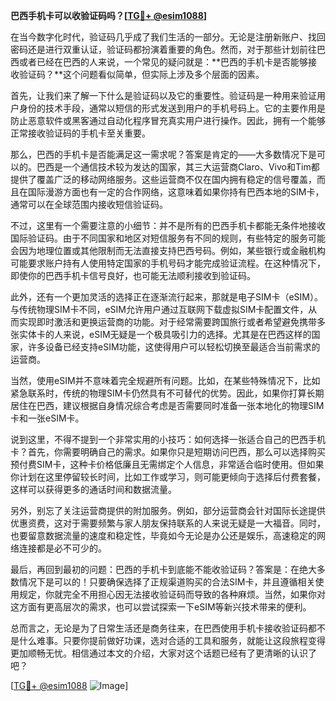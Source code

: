 **巴西手机卡可以收验证码吗？[[TG💪+ @esim1088](https://t.me/s/esim1088)]**

在当今数字化时代，验证码几乎成了我们生活的一部分。无论是注册新账户、找回密码还是进行双重认证，验证码都扮演着重要的角色。然而，对于那些计划前往巴西或者已经在巴西的人来说，一个常见的疑问就是：**巴西的手机卡是否能够接收验证码？**这个问题看似简单，但实际上涉及多个层面的因素。

首先，让我们来了解一下什么是验证码以及它的重要性。验证码是一种用来验证用户身份的技术手段，通常以短信的形式发送到用户的手机号码上。它的主要作用是防止恶意软件或黑客通过自动化程序冒充真实用户进行操作。因此，拥有一个能够正常接收验证码的手机卡至关重要。

那么，巴西的手机卡是否能满足这一需求呢？答案是肯定的——大多数情况下是可以的。巴西是一个通信技术较为发达的国家，其三大运营商Claro、Vivo和Tim都提供了覆盖广泛的移动网络服务。这些运营商不仅在国内拥有稳定的信号覆盖，而且在国际漫游方面也有一定的合作网络，这意味着如果你持有巴西本地的SIM卡，通常可以在全球范围内接收短信验证码。

不过，这里有一个需要注意的小细节：并不是所有的巴西手机卡都能无条件地接收国际验证码。由于不同国家和地区对短信服务有不同的规则，有些特定的服务可能会因为地理位置或其他限制而无法直接支持巴西号码。例如，某些银行或金融机构可能要求账户持有人使用特定国家的手机号码才能完成验证流程。在这种情况下，即使你的巴西手机卡信号良好，也可能无法顺利接收到验证码。

此外，还有一个更加灵活的选择正在逐渐流行起来，那就是电子SIM卡（eSIM）。与传统物理SIM卡不同，eSIM允许用户通过互联网下载虚拟SIM卡配置文件，从而实现即时激活和更换运营商的功能。对于经常需要跨国旅行或者希望避免携带多张实体卡的人来说，eSIM无疑是一个极具吸引力的选择。尤其是在巴西这样的国家，许多设备已经支持eSIM功能，这使得用户可以轻松切换至最适合当前需求的运营商。

当然，使用eSIM并不意味着完全规避所有问题。比如，在某些特殊情况下，比如紧急联系时，传统的物理SIM卡仍然具有不可替代的优势。因此，如果你打算长期居住在巴西，建议根据自身情况综合考虑是否需要同时准备一张本地化的物理SIM卡和一张eSIM卡。

说到这里，不得不提到一个非常实用的小技巧：如何选择一张适合自己的巴西手机卡？首先，你需要明确自己的需求。如果你只是短期访问巴西，那么可以选择购买预付费SIM卡，这种卡价格低廉且无需绑定个人信息，非常适合临时使用。但如果你计划在这里停留较长时间，比如工作或学习，则可能更倾向于选择后付费套餐，这样可以获得更多的通话时间和数据流量。

另外，别忘了关注运营商提供的附加服务。例如，部分运营商会针对国际长途提供优惠资费，这对于需要频繁与家人朋友保持联系的人来说无疑是一大福音。同时，也要留意数据流量的速度和稳定性，毕竟如今无论是办公还是娱乐，高速稳定的网络连接都是必不可少的。

最后，再回到最初的问题：巴西的手机卡到底能不能收验证码？答案是：在绝大多数情况下是可以的！只要确保选择了正规渠道购买的合法SIM卡，并且遵循相关使用规定，你就完全不用担心因无法接收验证码而导致的各种麻烦。当然，如果你对这方面有更高层次的需求，也可以尝试探索一下eSIM等新兴技术带来的便利。

总而言之，无论是为了日常生活还是商务往来，在巴西使用手机卡接收验证码都不是什么难事。只要你提前做好功课，选对合适的工具和服务，就能让这段旅程变得更加顺畅无忧。相信通过本文的介绍，大家对这个话题已经有了更清晰的认识了吧？

[[TG💪+ @esim1088](https://t.me/s/esim1088) ![Image](https://i.postimg.cc/4NQfJmqS/Snipaste-2025-05-13-00-14-12.png)]